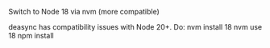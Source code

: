 Switch to Node 18 via nvm (more compatible)

deasync has compatibility issues with Node 20+. Do:
nvm install 18
nvm use 18
npm install